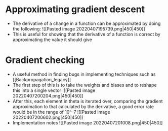 
# Approximating gradient descent
- The derivative of a change in a function can be approximated by doing the following:
![[Pasted image 20220407195739.png|450|450]]
- This is useful for showing that the derivative of a function is correct by approximating the value it should give


# Gradient checking
- A useful method in finding bugs in implementing techniques such as [[Backpropagation_legacy]]
- The first step of this is to take the weights and biases and to reshape this into a single vector 
![[Pasted image 20220407200204.png|450|450]]
- After this, each element in theta is iterated over, comparing the gradient approximation to that calculated by the derivative, a good error rate would be in the range of 10^-7
![[Pasted image 20220407200602.png|450|450]]
- Implementation notes
![[Pasted image 20220407201008.png|450|450]]